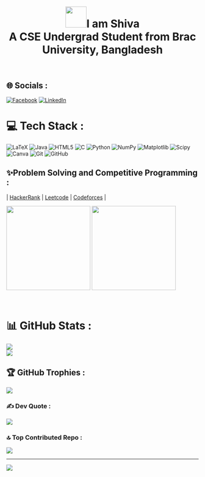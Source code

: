 <h1 align="center"><img src="https://i.gifer.com/Wczc.gif" height="55px" width="55px">I am Shiva
<br>A CSE Undergrad Student from Brac University, Bangladesh<br><br>


## 🌐 Socials :
[![Facebook](https://img.shields.io/badge/Facebook-%231877F2.svg?logo=Facebook&logoColor=white)](https://facebook.com/shivaprasadsarkar.sps/) [![LinkedIn](https://img.shields.io/badge/LinkedIn-%230077B5.svg?logo=linkedin&logoColor=white)](https://linkedin.com/in/shiva-prasad-sarkar-4700ab227/) 

# 💻 Tech Stack :
![LaTeX](https://img.shields.io/badge/latex-%23008080.svg?style=for-the-badge&logo=latex&logoColor=white) ![Java](https://img.shields.io/badge/java-%23ED8B00.svg?style=for-the-badge&logo=openjdk&logoColor=white) ![HTML5](https://img.shields.io/badge/html5-%23E34F26.svg?style=for-the-badge&logo=html5&logoColor=white) ![C](https://img.shields.io/badge/c-%2300599C.svg?style=for-the-badge&logo=c&logoColor=white) ![Python](https://img.shields.io/badge/python-3670A0?style=for-the-badge&logo=python&logoColor=ffdd54) ![NumPy](https://img.shields.io/badge/numpy-%23013243.svg?style=for-the-badge&logo=numpy&logoColor=white) ![Matplotlib](https://img.shields.io/badge/Matplotlib-%23ffffff.svg?style=for-the-badge&logo=Matplotlib&logoColor=black) ![Scipy](https://img.shields.io/badge/SciPy-%230C55A5.svg?style=for-the-badge&logo=scipy&logoColor=%white) ![Canva](https://img.shields.io/badge/Canva-%2300C4CC.svg?style=for-the-badge&logo=Canva&logoColor=white) ![Git](https://img.shields.io/badge/git-%23F05033.svg?style=for-the-badge&logo=git&logoColor=white) ![GitHub](https://img.shields.io/badge/github-%23121011.svg?style=for-the-badge&logo=github&logoColor=white)

## ✨Problem Solving and Competitive Programming : 

| [HackerRank](https://www.hackerrank.com/profile/shiva_prasad_sa1) | [Leetcode](https://leetcode.com/u/user9575st/) | [Codeforces](https://codeforces.com/profile/SpS__79) |

<p float="left">
<a href="https://leetcode.com/Anam_Prantik/">
    <img height="220em" src="https://leetcard.jacoblin.cool/user9575st?theme=dark&font=ABeeZee&ext=heatmap" /></a>
    
<a href="https://codeforces.com/profile/Prantik_">
    <img height="220em" src="https://codeforces-readme-stats.vercel.app/api/card?username=SpS__79&theme=dark&force_username=true" /></a>

</p>
<br>

# 📊 GitHub Stats :
![](https://github-readme-stats.vercel.app/api?username=Shiva-Prasad-Sarkar&theme=dark&hide_border=false&include_all_commits=false&count_private=false)<br/>
![](https://github-readme-streak-stats.herokuapp.com/?user=Shiva-Prasad-Sarkar&theme=dark&hide_border=false)<br/>

## 🏆 GitHub Trophies :
![](https://github-profile-trophy.vercel.app/?username=Shiva-Prasad-Sarkar&theme=radical&no-frame=false&no-bg=true&margin-w=4)

### ✍️ Dev Quote :
![](https://quotes-github-readme.vercel.app/api?type=horizontal&theme=radical)

### 🔝 Top Contributed Repo :
![](https://github-contributor-stats.vercel.app/api?username=Shiva-Prasad-Sarkar&limit=5&theme=dark&combine_all_yearly_contributions=true)

---
[![](https://visitcount.itsvg.in/api?id=Shiva-Prasad-Sarkar&icon=0&color=0)](https://visitcount.itsvg.in)
